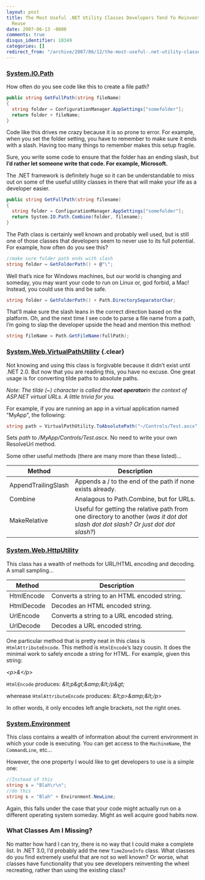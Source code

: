 ```yaml
---
layout: post
title: The Most Useful .NET Utility Classes Developers Tend To Reinvent Rather Than
  Reuse
date: 2007-06-13 -0800
comments: true
disqus_identifier: 18349
categories: []
redirect_from: "/archive/2007/06/12/the-most-useful-.net-utility-classes-developers-tend-to-reinvent.aspx/"
---
```


### [System.IO.Path](http://msdn2.microsoft.com/en-us/library/system.io.path.aspx "Path class on MSDN")

How often do you see code like this to create a file path?

```csharp
public string GetFullPath(string fileName)
{
  string folder = ConfigurationManager.AppSettings["somefolder"];
  return folder + fileName;
}
```

Code like this drives me crazy because it is so prone to error. For
example, when you set the folder setting, you have to remember to make
sure it ends with a slash. Having too many things to remember makes this
setup fragile.

Sure, you write some code to ensure that the folder has an ending slash,
but **I’d rather let someone write that code. For example, Microsoft.**

The .NET framework is definitely huge so it can be understandable to
miss out on some of the useful utility classes in there that will make
your life as a developer easier.

```csharp
public string GetFullPath(string filename)
{
  string folder = ConfigurationManager.AppSettings["somefolder"];
  return System.IO.Path.Combine(folder, filename);
}
```

The Path class is certainly well known and probably well used, but is
still one of those classes that developers seem to never use to its full
potential. For example, how often do you see this?

```csharp
//make sure folder path ends with slash
string folder = GetFolderPath() + @"\";
```

Well that’s nice for Windows machines, but our world is changing and
someday, you may want your code to run on Linux or, god forbid, a Mac!
Instead, you could use this and be safe.

```csharp
string folder = GetFolderPath() + Path.DirectorySeparatorChar;
```

That’ll make sure the slash leans in the correct direction based on the
platform. Oh, and the next time I see code to parse a file name from a
path, I’m going to slap the developer upside the head and mention this
method:

```csharp
string fileName = Path.GetFileName(fullPath);
```

### [System.Web.VirtualPathUtility](http://msdn2.microsoft.com/en-us/library/system.web.virtualpathutility.aspx "VirtualPathUtility class on MSDN") {.clear}

Not knowing and using this class is forgivable because it didn’t exist
until .NET 2.0. But now that you are reading this, you have no excuse.
One great usage is for converting tilde paths to absolute paths.

*Note: The tilde (\~) character is called the **root operator**in the
context of ASP.NET virtual URLs*. *A little trivia for you.*

For example, if you are running an app in a virtual application named
"MyApp", the following:

```csharp
string path = VirtualPathUtility.ToAbsolutePath("~/Controls/Test.ascx");
```

Sets *path* to */MyApp/Controls/Test.ascx*. No need to write your own
ResolveUrl method.

Some other useful methods (there are many more than these listed)...

Method               | Description
---------------------|-----------------------------------------------------------------------------------------------------------------------------------
AppendTrailingSlash  | Appends a / to the end of the path if none exists already.
Combine              | Analagous to Path.Combine, but for URLs.
MakeRelative         | Useful for getting the relative path from one directory to another (*was it dot dot slash dot dot slash? Or just dot dot slash?*)

### [System.Web.HttpUtility](http://msdn2.microsoft.com/en-us/library/system.web.httputility.aspx "HttpUtility class on MSDN")

This class has a wealth of methods for URL/HTML encoding and decoding. A
small sampling...

Method     | Description
-----------|----------------------------------------------
HtmlEncode | Converts a string to an HTML encoded string.
HtmlDecode | Decodes an HTML encoded string.
UrlEncode  | Converts a string to a URL encoded string.
UrlDecode  | Decodes a URL encoded string.

One particular method that is pretty neat in this class is
`HtmlAttributeEncode`. This method is `HtmlEncode`’s lazy cousin. It
does the minimal work to safely encode a string for HTML. For example,
given this string:

*\<p\>&\</p\>*

`HtmlEncode` produces: *&amp;lt;p&amp;gt;&amp;amp;&amp;lt;/p&amp;gt;*

wherease `HtmlAttributeEncode` produces: *&amp;lt;p\>&amp;amp;&amp;lt;/p\>*

In other words, it only encodes left angle brackets, not the right ones.

### [System.Environment](http://msdn2.microsoft.com/en-us/library/system.environment.aspx "Environment class on MSDN")

This class contains a wealth of information about the current
environment in which your code is executing. You can get access to the
`MachineName`, the `CommandLine`, etc...

However, the one property I would like to get developers to use is a
simple one:

```csharp
//Instead of this
string s = "Blah\r\n";
//do this
string s = "Blah" + Environment.NewLine;
```

Again, this falls under the case that your code might actually run on a
different operating system someday. Might as well acquire good habits
now.

### What Classes Am I Missing?

No matter how hard I can try, there is no way that I could make a
complete list. In .NET 3.0, I’d probably add the new `TimeZoneInfo`
class. What classes do you find extremely useful that are not so well
known? Or worse, what classes have functionality that you see developers
reinventing the wheel recreating, rather than using the existing class?
